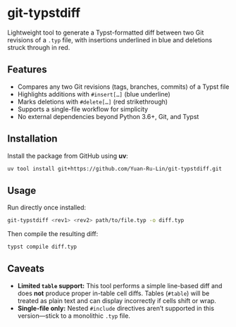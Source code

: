 # git-typstdiff

Lightweight tool to generate a Typst-formatted diff between two Git revisions of a `.typ` file, with insertions underlined in blue and deletions struck through in red.

## Features

* Compares any two Git revisions (tags, branches, commits) of a Typst file
* Highlights additions with `#insert[…]` (blue underline)
* Marks deletions with `#delete[…]` (red strikethrough)
* Supports a single-file workflow for simplicity
* No external dependencies beyond Python 3.6+, Git, and Typst

## Installation

Install the package from GitHub using **uv**:

```bash
uv tool install git+https://github.com/Yuan-Ru-Lin/git-typstdiff.git
```

## Usage

Run directly once installed:

```bash
git-typstdiff <rev1> <rev2> path/to/file.typ -o diff.typ
```

Then compile the resulting diff:

```bash
typst compile diff.typ
```

## Caveats

- **Limited `table` support:** This tool performs a simple line-based diff and does **not** produce proper in-table cell diffs. Tables (`#table`) will be treated as plain text and can display incorrectly if cells shift or wrap.
- **Single-file only:** Nested `#include` directives aren’t supported in this version—stick to a monolithic `.typ` file.
